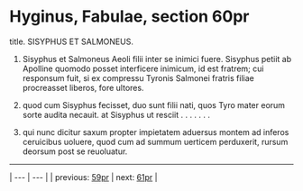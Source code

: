 # Hyginus, Fabulae, section 60pr

title. SISYPHUS ET SALMONEUS.



1. Sisyphus et Salmoneus Aeoli filii inter se inimici fuere. Sisyphus petiit ab Apolline quomodo posset interficere inimicum, id est fratrem; cui responsum fuit, si ex compressu Tyronis Salmonei fratris filiae procreasset liberos, fore ultores.



2. quod cum Sisyphus fecisset, duo sunt filii nati, quos Tyro mater eorum sorte audita necauit. at Sisyphus ut resciit . . . . . . .



3. qui nunc dicitur saxum propter impietatem aduersus montem ad inferos ceruicibus uoluere, quod cum ad summum uerticem perduxerit, rursum deorsum post se reuoluatur.



---

| --- | --- |
| previous: [59pr](../59pr/) | next: [61pr](../61pr/) |
